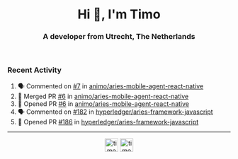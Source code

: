 <h1 align="center">Hi 👋, I'm Timo</h1>
<h3 align="center">A developer from Utrecht, The Netherlands</h3>
<br/>
<!-- https://github.com/rahuldkjain/github-profile-readme-generator --!>

<!--  <p align="left"><img src="https://github-readme-stats.vercel.app/api?username=timoglastra&show_icons=true&count_private=true&" alt="timoglastra" /></p> --!>

<!--
Github language stats
<p align="left"><img src="https://github-readme-stats.vercel.app/api/top-langs/?username=timoglastra&layout=compact" alt="timoglastra" /><p>
-->

<!-- Codestats language stats -->
<!-- <p align="left"><img src="https://codestats-readme.vercel.app/api/top-langs/?username=timoglastra&layout=compact&language_count=12" alt="timoglastra" /><p>    --!>
  
<h3>Recent Activity</h3>

<!--START_SECTION:activity-->
1. 🗣 Commented on [#7](https://github.com/animo/aries-mobile-agent-react-native/issues/7) in [animo/aries-mobile-agent-react-native](https://github.com/animo/aries-mobile-agent-react-native)
2. 🎉 Merged PR [#6](https://github.com/animo/aries-mobile-agent-react-native/pull/6) in [animo/aries-mobile-agent-react-native](https://github.com/animo/aries-mobile-agent-react-native)
3. 💪 Opened PR [#6](https://github.com/animo/aries-mobile-agent-react-native/pull/6) in [animo/aries-mobile-agent-react-native](https://github.com/animo/aries-mobile-agent-react-native)
4. 🗣 Commented on [#182](https://github.com/hyperledger/aries-framework-javascript/issues/182) in [hyperledger/aries-framework-javascript](https://github.com/hyperledger/aries-framework-javascript)
5. 💪 Opened PR [#186](https://github.com/hyperledger/aries-framework-javascript/pull/186) in [hyperledger/aries-framework-javascript](https://github.com/hyperledger/aries-framework-javascript)
<!--END_SECTION:activity-->

---

<p align="center">
<a href="https://twitter.com/timoglastra" target="blank"><img align="center" src="https://cdn.jsdelivr.net/npm/simple-icons@3.0.1/icons/twitter.svg" alt="timoglastra" height="30" width="30" /></a>
<a href="https://linkedin.com/in/timoglastra" target="blank"><img align="center" src="https://cdn.jsdelivr.net/npm/simple-icons@3.0.1/icons/linkedin.svg" alt="timoglastra" height="30" width="30" /></a>
</p>



